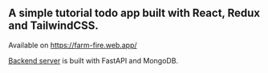## A simple tutorial todo app built with React, Redux and TailwindCSS.

Available on https://farm-fire.web.app/

[Backend server](https://github.com/cheeseNA/FARM-learning) is built with FastAPI and MongoDB.
